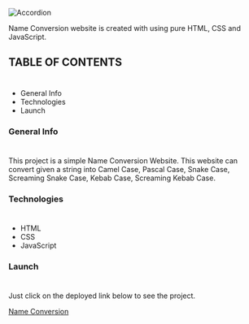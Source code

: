 ![Accordion](https://img.shields.io/badge/Project-NameConversion-%23aa6f73)

Name Conversion website is created with using pure HTML, CSS and JavaScript.

## TABLE OF CONTENTS
#
* General Info
* Technologies
* Launch

### General Info
#
This project is a simple Name Conversion Website. This website can convert given a string into Camel Case, Pascal Case, Snake Case, Screaming Snake Case, Kebab Case, Screaming Kebab Case. 

### Technologies
#
* HTML
* CSS
* JavaScript

### Launch
#
Just click on the deployed link below to see the project.

[Name Conversion]()

